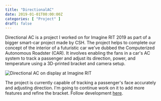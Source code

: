 ```yaml
---
title: "DirectionalAC"
date: 2019-01-01T00:00:00Z
categories: [ "Project" ]
draft: false
---
```



Directional AC is a project I worked on for Imagine RIT 2019 as part of
a bigger smart-car project made by CSH. The project helps to complete
our concept of the interior of a futuristic car we\'ve dubbed the
Computerized Autonomous Roadster (CAR). It involves enabling the fans in
a car\'s AC system to track a passenger and adjust its direction, power,
and temperature using a 3D-printed bracket and camera setup.

![Directional AC on display at Imagine
RIT](posts/images/dirac-imagine-2019.png)

The project is currently capable of tracking a passenger\'s face
accurately and adjusting direction. I\'m going to continue work on it to
add more features and refine the bracket. Follow development
[here](https://github.com/willnilges/directionalac).
